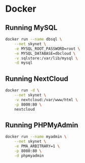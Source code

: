 # Docker

## Running MySQL

```sh
docker run --name dbsql \
    --net skynet \
    -e MYSQL_ROOT_PASSWORD=root \
    -e MYSQL_DATABASE=dbcloud \
    -v sqlstore:/var/lib/mysql \
    -d mysql
```

## Running NextCloud

```sh
docker run -d \
    --net skynet \
    -v nextcloud:/var/www/html \
    -p 8000:80 \
    nextcloud
```

## Running PHPMyAdmin

```sh
docker run --name myadmin \
    --net skynet \
    -e PMA_ARBITRARY=1 \
    -p 8080:80 \
    -d phpmyadmin
```
